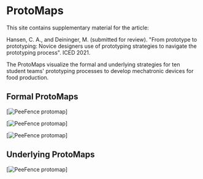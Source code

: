 # ProtoMaps

This site contains supplementary material for the article:

Hansen, C. A., and Deininger, M. (submitted for review). "From prototype to prototyping: Novice designers use of prototyping strategies to navigate the prototyping process". ICED 2021.

The ProtoMaps visualize the formal and underlying strategies for ten student teams' prototyping processes to develop mechatronic devices for food production.

## Formal ProtoMaps

[![PeeFence protomap](prototypingplanner.github.io/protomaps/team1_formal.png)]

[![PeeFence protomap](prototypingplanner.github.io/protomaps/team2_formal.png)]

[![PeeFence protomap](prototypingplanner.github.io/protomaps/team3_formal.png)]

## Underlying ProtoMaps

[![PeeFence protomap](prototypingplanner.github.io/protomaps/team1_underlying.png)]
